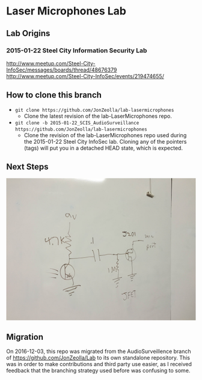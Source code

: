 # Laser Microphones Lab  

## Lab Origins  
### 2015-01-22 Steel City Information Security Lab  
http://www.meetup.com/Steel-City-InfoSec/messages/boards/thread/48676379  
http://www.meetup.com/Steel-City-InfoSec/events/219474655/  

## How to clone this branch
* `git clone https://github.com/JonZeolla/lab-lasermicrophones`  
  * Clone the latest revision of the lab-LaserMicrophones repo.  
* `git clone -b 2015-01-22_SCIS_AudioSurveillance https://github.com/JonZeolla/lab-lasermicrophones`  
  * Clone the revision of the lab-LaserMicrophones repo used during the 2015-01-22 Steel City InfoSec lab.  Cloning any of the pointers (tags) will put you in a detached HEAD state, which is expected.  

## Next Steps  
![Laser Mic Improvement](https://raw.githubusercontent.com/JonZeolla/lab-LaserMicrophones/master/2015-01-22_LaserMicImprovement.JPG)

## Migration  
On 2016-12-03, this repo was migrated from the AudioSurveillence branch of https://github.com/JonZeolla/Lab to its own standalone repository.  This was in order to make contributions and third party use easier, as I received feedback that the branching strategy used before was confusing to some.  

